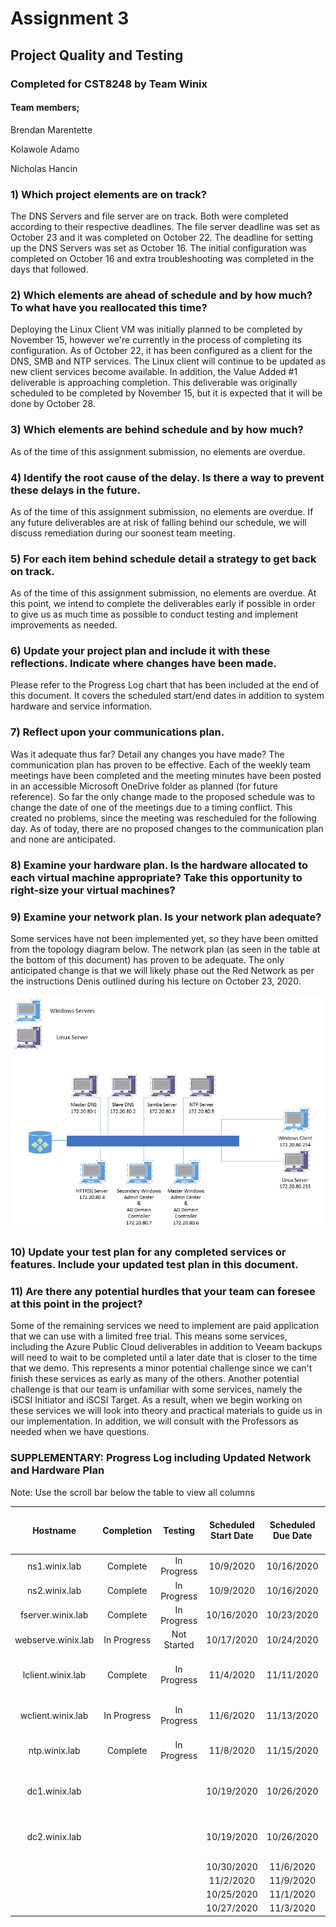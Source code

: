 # Assignment 3
## Project Quality and Testing
### Completed for CST8248 by Team Winix

#### Team members;
Brendan Marentette

Kolawole Adamo

Nicholas Hancin


### 1) Which project elements are on track?

The DNS Servers and file server are on track. Both were completed according to their respective deadlines. The file server
deadline was set as October 23 and it was completed on October 22. The deadline for setting up the DNS Servers was set as
October 16. The initial configuration was completed on October 16 and extra troubleshooting was completed in the days 
that followed.


### 2) Which elements are ahead of schedule and by how much? To what have you reallocated this time?

Deploying the Linux Client VM was initially planned to be completed by November 15, however we're currently in the process
of completing its configuration. As of October 22, it has been configured as a client for the DNS, SMB and NTP services.
The Linux client will continue to be updated as new client services become available.
In addition, the Value Added #1 deliverable is approaching completion. This deliverable was originally scheduled to be completed
by November 15, but it is expected that it will be done by October 28.


### 3) Which elements are behind schedule and by how much?

As of the time of this assignment submission, no elements are overdue.


### 4) Identify the root cause of the delay. Is there a way to prevent these delays in the future.

As of the time of this assignment submission, no elements are overdue. If any future deliverables are at risk of falling behind
our schedule, we will discuss remediation during our soonest team meeting.


### 5) For each item behind schedule detail a strategy to get back on track.

As of the time of this assignment submission, no elements are overdue. At this point, we intend to complete the deliverables early if 
possible in order to give us as much time as possible to conduct testing and implement improvements as needed.


### 6) Update your project plan and include it with these reflections. Indicate where changes have been made.

Please refer to the Progress Log chart that has been included at the end of this document. It covers the scheduled start/end dates
in addition to system hardware and service information. 


### 7) Reflect upon your communications plan. 

Was it adequate thus far? Detail any changes you have made?
The communication plan has proven to be effective. Each of the weekly team meetings have been completed and the meeting minutes have
been posted in an accessible Microsoft OneDrive folder as planned (for future reference). So far the only change made to the proposed
schedule was to change the date of one of the meetings due to a timing conflict. This created no problems, since the meeting was 
rescheduled for the following day. As of today, there are no proposed changes to the communication plan and none are anticipated.


### 8) Examine your hardware plan. Is the hardware allocated to each virtual machine appropriate? Take this opportunity to right-size your virtual machines?




### 9) Examine your network plan. Is your network plan adequate?

Some services have not been implemented yet, so they have been omitted from the topology diagram below. The network plan (as seen in the table at the bottom
of this document) has proven to be adequate. The only anticipated change is that we will likely phase out the Red Network as per the instructions Denis
outlined during his lecture on October 23, 2020.

![Topology](https://github.com/hanc0035/Winix/blob/master/Winix%20Topology.png)


### 10) Update your test plan for any completed services or features. Include your updated test plan in this document.




### 11) Are there any potential hurdles that your team can foresee at this point in the project?

Some of the remaining services we need to implement are paid application that we can use with a limited free trial. This means some services, including the Azure
Public Cloud deliverables in addition to Veeam backups will need to wait to be completed until a later date that is closer to the time that we demo. This represents
a minor potential challenge since we can't finish these services as early as many of the others.
Another potential challenge is that our team is unfamiliar with some services, namely the iSCSI Initiator and iSCSI Target. As a result, when we begin working on these 
services we will look into theory and practical materials to guide us in our implementation. In addition, we will consult with the Professors as needed when we have
questions.

### SUPPLEMENTARY: Progress Log including Updated Network and Hardware Plan

Note: Use the scroll bar below the table to view all columns

|      Hostname      |  Completion |   Testing   | Scheduled Start Date | Scheduled Due Date | Responsible Team Member/s |   Operating System  |                           Service                           | CPU Sockets | CPU Cores per Socket | Total Cores | RAM (GB) | Red Network IP | Blue Network IP |                 Notes                |
|:------------------:|:-----------:|:-----------:|:--------------------:|:------------------:|:-------------------------:|:-------------------:|:-----------------------------------------------------------:|:-----------:|:--------------------:|:-----------:|:--------:|:--------------:|:---------------:|:------------------------------------:|
| ns1.winix.lab      |   Complete  | In Progress |       10/9/2020      |     10/16/2020     | Brendan                   | CentOS 7            | Master DNS                                                  |      2      |           2          |      4      |     4    |   172.30.80.1  |   172.20.80.1   |                                      |
| ns2.winix.lab      |   Complete  | In Progress |       10/9/2020      |     10/16/2020     | Brendan                   | CentOS 7            | Slave DNS                                                   |      1      |           2          |      2      |     3    |   172.30.80.2  |   172.20.80.2   |                                      |
| fserver.winix.lab  |   Complete  | In Progress |      10/16/2020      |     10/23/2020     | Brendan                   | CentOS 7            | Samba Server                                                |      1      |           2          |      2      |     3    |   172.30.80.3  |   172.20.80.3   |                                      |
| webserve.winix.lab | In Progress | Not Started |      10/17/2020      |     10/24/2020     | Brendan                   |                     | HTTP/HTTPS Server                                           |             |                      |      0      |          |   172.30.80.4  |   172.20.80.4   |                                      |
| lclient.winix.lab  |   Complete  | In Progress |       11/4/2020      |     11/11/2020     | Brendan                   | CentOS 7            | Linux Client                                                |      2      |           2          |      4      |     4    |  172.30.80.253 |  172.20.80.253  | Currently connected to DNS, SMB, NTP |
| wclient.winix.lab  | In Progress | In Progress |       11/6/2020      |     11/13/2020     |                           | Windows Server 2016 | Windows Client                                              |      2      |           2          |      4      |     6    |  172.30.80.254 |  172.20.80.254  |                                      |
| ntp.winix.lab      |   Complete  | In Progress |       11/8/2020      |     11/15/2020     | Brendan                   | CentOS 7            | NTP Server (Value Added #1)                                 |      1      |           2          |      2      |     2    |   172.30.80.5  |   172.20.80.5   | Currently serving lclient            |
| dc1.winix.lab      |             |             |      10/19/2020      |     10/26/2020     |                           |                     | Master Windows Admin Center (WAC) & AD Domain Controller    |             |                      |      0      |          |   172.30.80.6  |   172.20.80.6   |                                      |
| dc2.winix.lab      |             |             |      10/19/2020      |     10/26/2020     |                           |                     | Secondary Windows Admin Center (WAC) & AD Domain Controller |             |                      |      0      |          |   172.30.80.7  |   172.20.80.7   |                                      |
|                    |             |             |      10/30/2020      |      11/6/2020     |                           |                     | iSCSI Target                                                |             |                      |      0      |          |                |                 |                                      |
|                    |             |             |       11/2/2020      |      11/9/2020     |                           |                     | iSCSI Initiator                                             |             |                      |      0      |          |                |                 |                                      |
|                    |             |             |      10/25/2020      |      11/1/2020     |                           |                     | Veeam Backup                                                |             |                      |      0      |          |                |                 |                                      |
|                    |             |             |      10/27/2020      |      11/3/2020     |                           |                     | Spiceworks/Inventory                                        |             |                      |      0      |          |                |                 |                                      |



